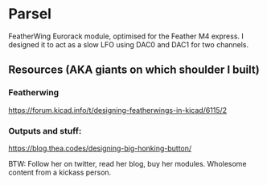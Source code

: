 # Parsel 

FeatherWing Eurorack module, optimised for the Feather M4 express. I designed it to act as a slow LFO using DAC0 and DAC1 for two channels. 

## Resources (AKA giants on which shoulder I built)

### Featherwing

https://forum.kicad.info/t/designing-featherwings-in-kicad/6115/2

### Outputs and stuff: 

https://blog.thea.codes/designing-big-honking-button/

BTW: Follow her on twitter, read her blog, buy her modules. Wholesome content from a kickass person.